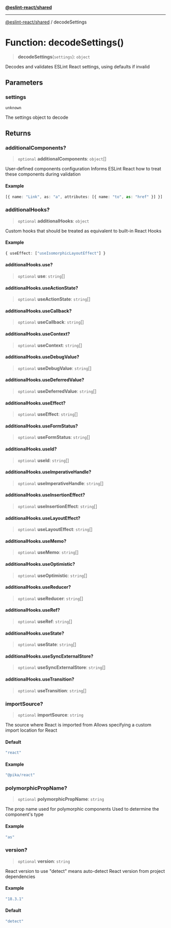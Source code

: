 [**@eslint-react/shared**](../README.md)

***

[@eslint-react/shared](../README.md) / decodeSettings

# Function: decodeSettings()

> **decodeSettings**(`settings`): `object`

Decodes and validates ESLint React settings, using defaults if invalid

## Parameters

### settings

`unknown`

The settings object to decode

## Returns

### additionalComponents?

> `optional` **additionalComponents**: `object`[]

User-defined components configuration
Informs ESLint React how to treat these components during validation

#### Example

```ts
[{ name: "Link", as: "a", attributes: [{ name: "to", as: "href" }] }]
```

### additionalHooks?

> `optional` **additionalHooks**: `object`

Custom hooks that should be treated as equivalent to built-in React Hooks

#### Example

```ts
{ useEffect: ["useIsomorphicLayoutEffect"] }
```

#### additionalHooks.use?

> `optional` **use**: `string`[]

#### additionalHooks.useActionState?

> `optional` **useActionState**: `string`[]

#### additionalHooks.useCallback?

> `optional` **useCallback**: `string`[]

#### additionalHooks.useContext?

> `optional` **useContext**: `string`[]

#### additionalHooks.useDebugValue?

> `optional` **useDebugValue**: `string`[]

#### additionalHooks.useDeferredValue?

> `optional` **useDeferredValue**: `string`[]

#### additionalHooks.useEffect?

> `optional` **useEffect**: `string`[]

#### additionalHooks.useFormStatus?

> `optional` **useFormStatus**: `string`[]

#### additionalHooks.useId?

> `optional` **useId**: `string`[]

#### additionalHooks.useImperativeHandle?

> `optional` **useImperativeHandle**: `string`[]

#### additionalHooks.useInsertionEffect?

> `optional` **useInsertionEffect**: `string`[]

#### additionalHooks.useLayoutEffect?

> `optional` **useLayoutEffect**: `string`[]

#### additionalHooks.useMemo?

> `optional` **useMemo**: `string`[]

#### additionalHooks.useOptimistic?

> `optional` **useOptimistic**: `string`[]

#### additionalHooks.useReducer?

> `optional` **useReducer**: `string`[]

#### additionalHooks.useRef?

> `optional` **useRef**: `string`[]

#### additionalHooks.useState?

> `optional` **useState**: `string`[]

#### additionalHooks.useSyncExternalStore?

> `optional` **useSyncExternalStore**: `string`[]

#### additionalHooks.useTransition?

> `optional` **useTransition**: `string`[]

### importSource?

> `optional` **importSource**: `string`

The source where React is imported from
Allows specifying a custom import location for React

#### Default

```ts
"react"
```

#### Example

```ts
"@pika/react"
```

### polymorphicPropName?

> `optional` **polymorphicPropName**: `string`

The prop name used for polymorphic components
Used to determine the component's type

#### Example

```ts
"as"
```

### version?

> `optional` **version**: `string`

React version to use
"detect" means auto-detect React version from project dependencies

#### Example

```ts
"18.3.1"
```

#### Default

```ts
"detect"
```
